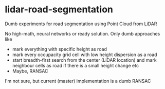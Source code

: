 # lidar-road-segmentation
Dumb experiments for road segmentation using Point Cloud from LiDAR

No high-math, neural networks or ready solution. Only dumb approaches like 
 - mark everything with specific height as road
 - mark every occupacity grid cell with low height dispersion as a road
 - start breadth-first search from the center (LiDAR location) and mark neighbour cells as road if there is a small height change etc
 - Maybe, RANSAC
 
 I'm not sure, but current (master) implementation is a dumb RANSAC
